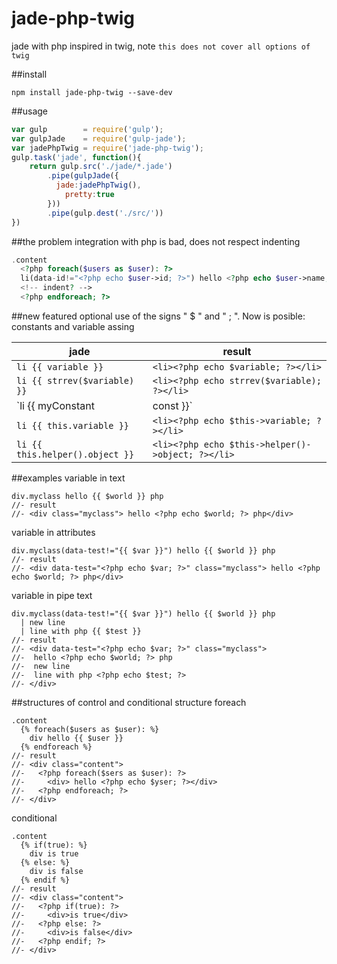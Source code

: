 # jade-php-twig
jade with php inspired in twig, note `this does not cover all options of twig`

##install
```
npm install jade-php-twig --save-dev
```

##usage
```js
var gulp        = require('gulp');
var gulpJade    = require('gulp-jade');
var jadePhpTwig = require('jade-php-twig');
gulp.task('jade', function(){
	return gulp.src('./jade/*.jade')
		.pipe(gulpJade({
		  jade:jadePhpTwig(),
			pretty:true
		}))
		.pipe(gulp.dest('./src/'))
})
```

##the problem
integration with php is bad, does not respect indenting
```php
.content
  <?php foreach($users as $user): ?>
  li(data-id!="<?php echo $user->id; ?>") hello <?php echo $user->name;?>
  <!-- indent? -->
  <?php endforeach; ?>
```
##new featured
optional use of the signs " $ " and " ; ". 
Now is posible: constants and variable assing

jade | result
------------ | -------------
`li {{ variable }}` | `<li><?php echo $variable; ?></li>`
`li {{ strrev($variable) }}` | `<li><?php echo strrev($variable); ?></li>`
`li {{ myConstant|const }}` | `<li><?php echo myConstant; ?></li>`
`li {{ this.variable }}` | `<li><?php echo $this->variable; ?></li>`
`li {{ this.helper().object }}` | `<li><?php echo $this->helper()->object; ?></li>`

##examples
variable in text
```jade
div.myclass hello {{ $world }} php
//- result
//- <div class="myclass"> hello <?php echo $world; ?> php</div>
```

variable in attributes
```jade
div.myclass(data-test!="{{ $var }}") hello {{ $world }} php
//- result
//- <div data-test="<?php echo $var; ?>" class="myclass"> hello <?php echo $world; ?> php</div>
```

variable in pipe text
```jade
div.myclass(data-test!="{{ $var }}") hello {{ $world }} php
  | new line
  | line with php {{ $test }}
//- result
//- <div data-test="<?php echo $var; ?>" class="myclass"> 
//-  hello <?php echo $world; ?> php
//-  new line
//-  line with php <?php echo $test; ?>
//- </div>
```

##structures of control and conditional
structure foreach
```jade
.content
  {% foreach($users as $user): %}
    div hello {{ $user }}
  {% endforeach %}
//- result
//- <div class="content">
//-   <?php foreach($sers as $user): ?> 
//-     <div> hello <?php echo $yser; ?></div>
//-   <?php endforeach; ?>
//- </div>
```
conditional
```jade
.content
  {% if(true): %}
    div is true
  {% else: %}
    div is false
  {% endif %}
//- result
//- <div class="content">
//-   <?php if(true): ?> 
//-     <div>is true</div>
//-   <?php else: ?>
//-     <div>is false</div>
//-   <?php endif; ?>
//- </div>
```

